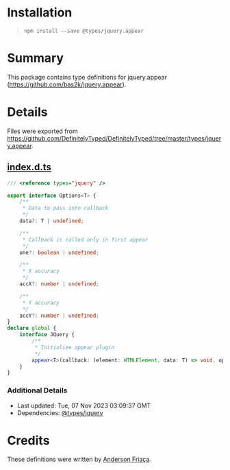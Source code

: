 # Installation
> `npm install --save @types/jquery.appear`

# Summary
This package contains type definitions for jquery.appear (https://github.com/bas2k/jquery.appear).

# Details
Files were exported from https://github.com/DefinitelyTyped/DefinitelyTyped/tree/master/types/jquery.appear.
## [index.d.ts](https://github.com/DefinitelyTyped/DefinitelyTyped/tree/master/types/jquery.appear/index.d.ts)
````ts
/// <reference types="jquery" />

export interface Options<T> {
    /**
     * Data to pass into callback
     */
    data?: T | undefined;

    /**
     * Callback is called only in first appear
     */
    one?: boolean | undefined;

    /**
     * X accuracy
     */
    accX?: number | undefined;

    /**
     * Y accuracy
     */
    accY?: number | undefined;
}
declare global {
    interface JQuery {
        /**
         * Initialize appear plugin
         */
        appear<T>(callback: (element: HTMLElement, data: T) => void, options?: Options<T>): JQuery;
    }
}

````

### Additional Details
 * Last updated: Tue, 07 Nov 2023 03:09:37 GMT
 * Dependencies: [@types/jquery](https://npmjs.com/package/@types/jquery)

# Credits
These definitions were written by [Anderson Friaça](https://github.com/AndersonFriaca).
